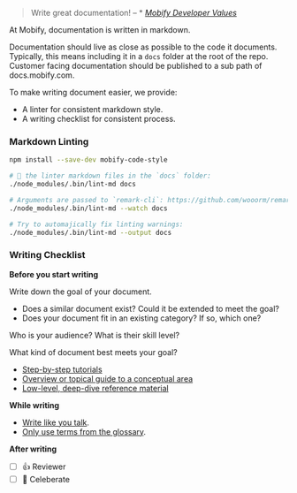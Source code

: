 > Write great documentation! – * [_Mobify Developer Values_](https://github.com/mobify/developer-values#️-write-great-documentation)

At Mobify, documentation is written in markdown.

Documentation should live as close as possible to the code it documents.
Typically, this means including it in a `docs` folder at the root of the repo.
Customer facing documentation should be published to a sub path of
docs.mobify.com.

To make writing document easier, we provide:

* A linter for consistent markdown style.
* A writing checklist for consistent process.

### Markdown Linting

```bash
npm install --save-dev mobify-code-style

# 🏃 the linter markdown files in the `docs` folder:
./node_modules/.bin/lint-md docs

# Arguments are passed to `remark-cli`: https://github.com/wooorm/remark/tree/master/packages/remark-cli
./node_modules/.bin/lint-md --watch docs

# Try to automajically fix linting warnings:
./node_modules/.bin/lint-md --output docs
```

### Writing Checklist

**Before you start writing**

Write down the goal of your document.
* Does a similar document exist? Could it be extended to meet the goal?
* Does your document fit in an existing category? If so, which one?

Who is your audience? What is their skill level?

What kind of document best meets your goal?
* [Step-by-step tutorials](https://jacobian.org/writing/what-to-write/#tutorials)
* [Overview or topical guide to a conceptual area](https://jacobian.org/writing/what-to-write/#topical-guides)
* [Low-level, deep-dive reference material](https://jacobian.org/writing/what-to-write/#reference)

**While writing**

* [Write like you talk](http://paulgraham.com/talk.html).
* [Only use terms from the glossary](https://docs.google.com/document/d/1xbHkio-hdps-5zZG-SmmAKbR9WpXtrJJ-fprShN7NkM/edit).

**After writing**

* [ ] 👍 Reviewer
* [ ] 🍻 Celeberate
